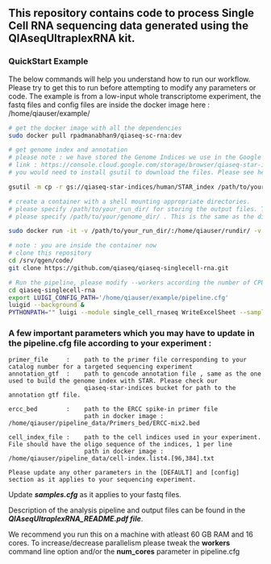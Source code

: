 ## This repository contains code to process Single Cell RNA sequencing data generated using the QIAseqUltraplexRNA kit. 

### QuickStart Example

The below commands will help you understand how to run our workflow. Please try to get this to run before attempting to modify any parameters or code. The example is from a low-input whole transcriptome experiment, the fastq files and config files are inside the docker image here : /home/qiauser/example/
```bash
# get the docker image with all the dependencies
sudo docker pull rpadmanabhan9/qiaseq-sc-rna:dev

# get genome index and annotation
# please note : we have stored the Genome Indices we use in the Google Cloud Bucket : qiaseq-star-indices
# link : https://console.cloud.google.com/storage/browser/qiaseq-star-indices
# you would need to install gsutil to download the files. Please see here for further details : https://cloud.google.com/storage/docs/gsutil_install#deb

gsutil -m cp -r gs://qiaseq-star-indices/human/STAR_index /path/to/your/genome_dir/

# create a container with a shell mounting appropriate directories.
# please specify /path/to/your_run_dir/ for storing the output files. This folder must be created by you.
# please specify /path/to/your/genome_dir/ . This is the same as the directory you downloaded the Genome index to

sudo docker run -it -v /path/to/your_run_dir/:/home/qiauser/rundir/ -v /path/to/your/genome_dir/:/home/qiauser/pipeline_data/STAR_index/ rpadmanabhan9/qiaseq-sc-rna:dev

# note : you are inside the container now
# clone this repository
cd /srv/qgen/code/
git clone https://github.com/qiaseq/qiaseq-singlecell-rna.git

# Run the pipeline, please modify --workers according the number of CPUs on your system. 
cd qiaseq-singlecell-rna
export LUIGI_CONFIG_PATH='/home/qiauser/example/pipeline.cfg'
luigid --background &
PYTHONPATH="" luigi --module single_cell_rnaseq WriteExcelSheet --samples-cfg /home/qiauser/example/samples.cfg --workers 22
```

### A few important parameters which you may have to update in the pipeline.cfg file according to your experiment :
```
primer_file     :    path to the primer file corresponding to your catalog number for a targeted sequencing experiment
annotation_gtf  :    path to gencode annotation file , same as the one used to build the genome index with STAR. Please check our
                     qiaseq-star-indices bucket for path to the annotation gtf file. 

ercc_bed        :    path to the ERCC spike-in primer file 
                     path in docker image : /home/qiauser/pipeline_data/Primers_bed/ERCC-mix2.bed          

cell_index_file :    path to the cell indices used in your experiment. File should have the oligo sequence of the indices, 1 per line
                     path in docker image : /home/qiauser/pipeline_data/cell-index.list4.[96,384].txt

Please update any other parameters in the [DEFAULT] and [config] section as it applies to your sequencing experiment.

```
Update ***samples.cfg*** as it applies to your fastq files. 

Description of the analysis pipeline and output files can be found in the ***QIAseqUltraplexRNA_README.pdf file***.

We recommend you run this on a machine with atleast  60 GB RAM and 16 cores. To increase/decrease parallelism please tweak the **workers** command line option and/or the **num_cores** parameter in pipeline.cfg

